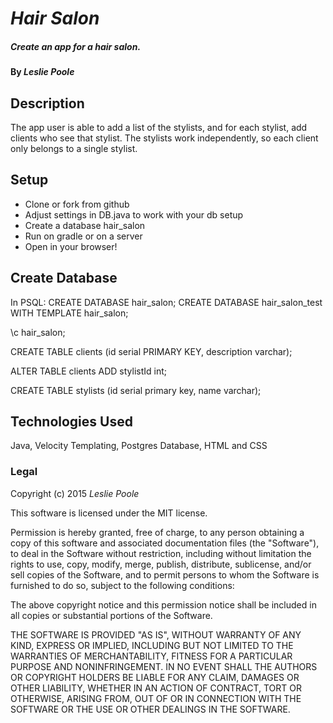 
# _Hair Salon_

##### _Create an app for a hair salon._

#### By _Leslie Poole_

## Description

The app user is able to add a list of the stylists, and for each stylist, add clients who see that stylist. The stylists work independently, so each client only belongs to a single stylist.  

## Setup

* Clone or fork from github
* Adjust settings in DB.java to work with your db setup
* Create a database hair_salon
* Run on gradle or on a server
* Open in your browser!

## Create Database
In PSQL:
CREATE DATABASE hair_salon;
CREATE DATABASE hair_salon_test WITH TEMPLATE hair_salon;

\c hair_salon;

CREATE TABLE clients (id serial PRIMARY KEY, description varchar);

ALTER TABLE clients ADD stylistId int;

CREATE TABLE stylists (id serial primary key, name varchar);


## Technologies Used

Java, Velocity Templating, Postgres Database, HTML and CSS



### Legal

Copyright (c) 2015 _Leslie Poole_

This software is licensed under the MIT license.

Permission is hereby granted, free of charge, to any person obtaining a copy
of this software and associated documentation files (the "Software"), to deal
in the Software without restriction, including without limitation the rights
to use, copy, modify, merge, publish, distribute, sublicense, and/or sell
copies of the Software, and to permit persons to whom the Software is
furnished to do so, subject to the following conditions:

The above copyright notice and this permission notice shall be included in
all copies or substantial portions of the Software.

THE SOFTWARE IS PROVIDED "AS IS", WITHOUT WARRANTY OF ANY KIND, EXPRESS OR
IMPLIED, INCLUDING BUT NOT LIMITED TO THE WARRANTIES OF MERCHANTABILITY,
FITNESS FOR A PARTICULAR PURPOSE AND NONINFRINGEMENT. IN NO EVENT SHALL THE
AUTHORS OR COPYRIGHT HOLDERS BE LIABLE FOR ANY CLAIM, DAMAGES OR OTHER
LIABILITY, WHETHER IN AN ACTION OF CONTRACT, TORT OR OTHERWISE, ARISING FROM,
OUT OF OR IN CONNECTION WITH THE SOFTWARE OR THE USE OR OTHER DEALINGS IN
THE SOFTWARE.
